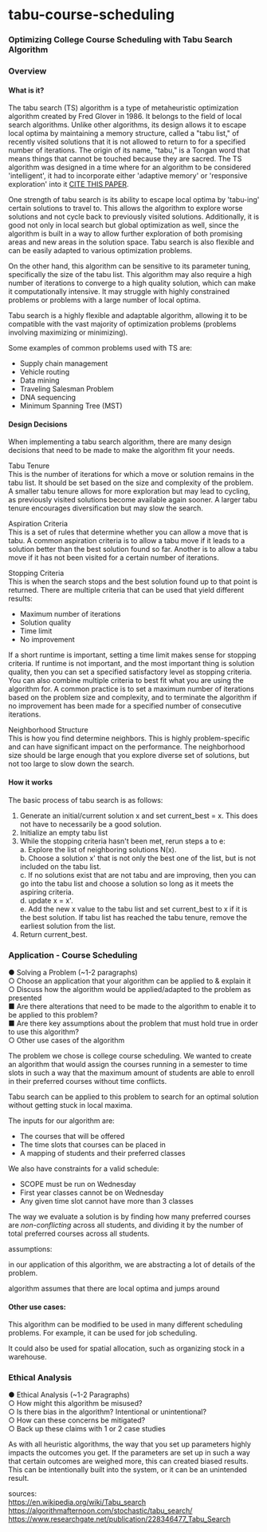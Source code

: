 # tabu-course-scheduling

### Optimizing College Course Scheduling with Tabu Search Algorithm

### Overview

#### What is it?

The tabu search (TS) algorithm is a type of metaheuristic optimization algorithm created by Fred Glover in 1986. It belongs to the field of local search algorithms. Unlike other algorithms, its design allows it to escape local optima by maintaining a memory structure, called a "tabu list," of recently visited solutions that it is not allowed to return to for a specified number of iterations. The origin of its name, "tabu," is a Tongan word that means things that cannot be touched because they are sacred. The TS algorithm was designed in a time where for an algorithm to be considered 'intelligent', it had to incorporate either 'adaptive memory' or 'responsive exploration' into it [CITE THIS PAPER](https://www.researchgate.net/publication/228346477_Tabu_Search).

One strength of tabu search is its ability to escape local optima by 'tabu-ing' certain solutions to travel to. This allows the algorithm to explore worse solutions and not cycle back to previously visited solutions. Additionally, it is good not only in local search but global optimization as well, since the algorithm is built in a way to allow further exploration of both promising areas and new areas in the solution space. Tabu search is also flexible and can be easily adapted to various optimization problems.

On the other hand, this algorithm can be sensitive to its parameter tuning, specifically the size of the tabu list. This algorithm may also require a high number of iterations to converge to a high quality solution, which can make it computationally intensive. It may struggle with highly constrained problems or problems with a large number of local optima.

Tabu search is a highly flexible and adaptable algorithm, allowing it to be compatible with the vast majority of optimization problems (problems involving maximizing or minimizing).

Some examples of common problems used with TS are:

- Supply chain management
- Vehicle routing
- Data mining
- Traveling Salesman Problem
- DNA sequencing
- Minimum Spanning Tree (MST)

#### Design Decisions

When implementing a tabu search algorithm, there are many design decisions that need to be made to make the algorithm fit your needs.

Tabu Tenure  
This is the number of iterations for which a move or solution remains in the tabu list. It should be set based on the size and complexity of the problem. A smaller tabu tenure allows for more exploration but may lead to cycling, as previously visited solutions become available again sooner. A larger tabu tenure encourages diversification but may slow the search.

Aspiration Criteria  
This is a set of rules that determine whether you can allow a move that is tabu. A common aspiration criteria is to allow a tabu move if it leads to a solution better than the best solution found so far. Another is to allow a tabu move if it has not been visited for a certain number of iterations.

Stopping Criteria  
This is when the search stops and the best solution found up to that point is returned. There are multiple criteria that can be used that yield different results:

- Maximum number of iterations
- Solution quality
- Time limit
- No improvement

If a short runtime is important, setting a time limit makes sense for stopping criteria. If runtime is not important, and the most important thing is solution quality, then you can set a specified satisfactory level as stopping criteria. You can also combine multiple criteria to best fit what you are using the algorithm for. A common practice is to set a maximum number of iterations based on the problem size and complexity, and to terminate the algorithm if no improvement has been made for a specified number of consecutive iterations.

Neighborhood Structure  
This is how you find determine neighbors. This is highly problem-specific and can have significant impact on the performance. The neighborhood size should be large enough that you explore diverse set of solutions, but not too large to slow down the search.

#### How it works

The basic process of tabu search is as follows:

1. Generate an initial/current solution x and set current_best = x. This does not have to necessarily be a good solution.
2. Initialize an empty tabu list
3. While the stopping criteria hasn't been met, rerun steps a to e:  
    a. Explore the list of neighboring solutions N(x).  
    b. Choose a solution x' that is not only the best one of the list, but is not included on the tabu list.  
   c. If no solutions exist that are not tabu and are improving, then you can go into the tabu list and choose a solution so long as it meets the aspiring criteria.  
   d. update x = x'.  
   e. Add the new x value to the tabu list and set current_best to x if it is the best solution. If tabu list has reached the tabu tenure, remove the earliest solution from the list.
4. Return current_best.

### Application - Course Scheduling

● Solving a Problem (~1-2 paragraphs)  
○ Choose an application that your algorithm can be applied to & explain it  
○ Discuss how the algorithm would be applied/adapted to the problem as
presented  
■ Are there alterations that need to be made to the algorithm to enable it to be applied to this problem?  
■ Are there key assumptions about the problem that must hold true in order to use this algorithm?  
○ Other use cases of the algorithm

The problem we chose is college course scheduling. We wanted to create an algorithm that would assign the courses running in a semester to time slots in such a way that the maximum amount of students are able to enroll in their preferred courses without time conflicts.

Tabu search can be applied to this problem to search for an optimal solution without getting stuck in local maxima.

The inputs for our algorithm are:

- The courses that will be offered
- The time slots that courses can be placed in
- A mapping of students and their preferred classes

We also have constraints for a valid schedule:

- SCOPE must be run on Wednesday
- First year classes cannot be on Wednesday
- Any given time slot cannot have more than 3 classes

The way we evaluate a solution is by finding how many preferred courses are _non-conflicting_ across all students, and dividing it by the number of total preferred courses across all students.

assumptions:

in our application of this algorithm, we are abstracting a lot of details of the problem.

algorithm assumes that there are local optima and jumps around

#### Other use cases:

This algorithm can be modified to be used in many different scheduling problems. For example, it can be used for job scheduling.

It could also be used for spatial allocation, such as organizing stock in a warehouse.

### Ethical Analysis

● Ethical Analysis (~1-2 Paragraphs)  
○ How might this algorithm be misused?  
○ Is there bias in the algorithm? Intentional or unintentional?  
○ How can these concerns be mitigated?  
○ Back up these claims with 1 or 2 case studies

As with all heuristic algorithms, the way that you set up parameters highly impacts the outcomes you get. If the parameters are set up in such a way that certain outcomes are weighed more, this can created biased results.
This can be intentionally built into the system, or it can be an unintended result.

sources:  
https://en.wikipedia.org/wiki/Tabu_search  
https://algorithmafternoon.com/stochastic/tabu_search/  
https://www.researchgate.net/publication/228346477_Tabu_Search
